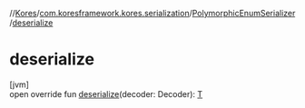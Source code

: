 //[Kores](../../../index.md)/[com.koresframework.kores.serialization](../index.md)/[PolymorphicEnumSerializer](index.md)/[deserialize](deserialize.md)

# deserialize

[jvm]\
open override fun [deserialize](deserialize.md)(decoder: Decoder): [T](index.md)
